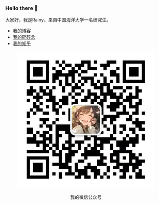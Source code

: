 ### Hello there 👋 

大家好，我是Rainy，来自中国海洋大学一名研究生。

+ [我的博客](http://rainy.works/)
+ [我的碎碎念](http://rainyhfc.tech/)
+ [我的知乎](https://www.zhihu.com/people/hfc_qingyu)

<p align="center">
  <img src="weixin.jpg" alt="Buy Me A Coffee" >
</p>

<p align="center"> 我的微信公众号 </p>
